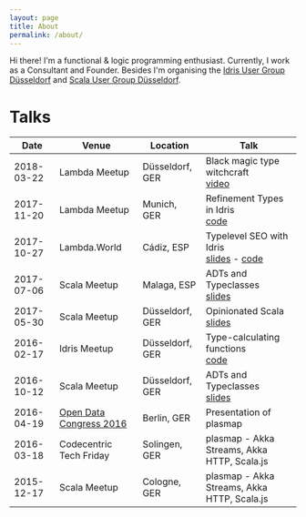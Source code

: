 ```yaml
---
layout: page
title: About
permalink: /about/
---
```


Hi there! I'm a functional & logic programming enthusiast. Currently, I work as a Consultant and Founder. Besides I'm organising the [Idris User Group Düsseldorf](https://www.meetup.com/de-DE/Idris-User-Group-Dusseldorf/) and [Scala User Group Düsseldorf](https://www.meetup.com/de-DE/Scala-User-Group-Dusseldorf/).

# Talks

| Date       | Venue | Location | Talk |
|------------|-------|----------|------|
| 2018-03-22 | Lambda Meetup | Düsseldorf, GER | Black magic type witchcraft <br>[video](https://youtu.be/MLKDu6jwIQw)|
| 2017-11-20 | Lambda Meetup | Munich, GER | Refinement Types in Idris <br>[code](https://github.com/janschultecom/2017-11-20-Lambda-Meetup-Munich)|
| 2017-10-27 | Lambda.World | Cádiz, ESP | Typelevel SEO with Idris <br>[slides]( https://slides.com/janschultecom/typelevel-seo/) - [code]( https://github.com/janschultecom/typelevel-seo/) |
| 2017-07-06 | Scala Meetup | Malaga, ESP | ADTs and Typeclasses <br> [slides]( http://janschulte.com/2017-07-06-ADTs-and-Typeclasses/) |
| 2017-05-30 | Scala Meetup | Düsseldorf, GER | Opinionated Scala <br> [slides]( https://github.com/scaladus/opinionated-scala ) |
| 2016-02-17 | Idris Meetup | Düsseldorf, GER | Type-calculating functions <br> [code]( https://github.com/janschultecom/idrisdus-2017-02-22 ) |
| 2016-10-12 | Scala Meetup | Düsseldorf, GER | ADTs and Typeclasses <br> [slides]( http://janschulte.com/2016-10-12-adts-typeclasses-scala/#/) |
| 2016-04-19 | [Open Data Congress 2016](https://www.bmwi.de/Redaktion/DE/Bildergalerie/2016/20160419-zypries-open-data-kongress.html) | Berlin, GER | Presentation of plasmap  
| 2016-03-18 | Codecentric Tech Friday | Solingen, GER | plasmap - Akka Streams, Akka HTTP, Scala.js |
| 2015-12-17 | Scala Meetup | Cologne, GER | plasmap - Akka Streams, Akka HTTP, Scala.js |

